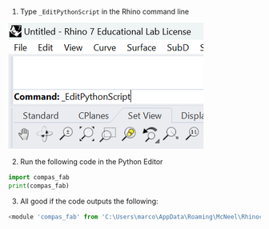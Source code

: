 1) Type `_EditPythonScript` in the Rhino command line

![](imgs/Rhino_1.png)

2) Run the following code in the Python Editor

```python
import compas_fab
print(compas_fab)
```

3) All good if the code outputs the following:
```python
<module 'compas_fab' from 'C:\Users\marco\AppData\Roaming\McNeel\Rhinoceros\8.0\scripts\compas_fab\__init__.py'>
```